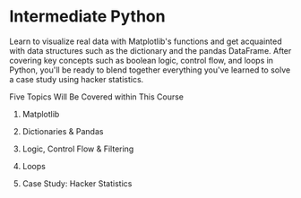 # Intermediate Python

Learn to visualize real data with Matplotlib's functions and get acquainted with data structures such as the dictionary and the pandas DataFrame. After covering key concepts such as boolean logic, control flow, and loops in Python, you'll be ready to blend together everything you've learned to solve a case study using hacker statistics.

Five Topics Will Be Covered within This Course

1. Matplotlib

2. Dictionaries & Pandas

3. Logic, Control Flow & Filtering

4. Loops

5. Case Study: Hacker Statistics




